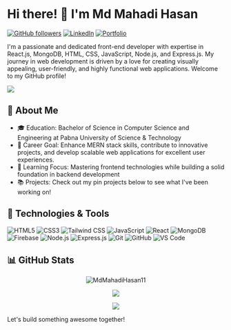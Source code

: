 # Hi there! 👋 I'm Md Mahadi Hasan


[![GitHub followers](https://img.shields.io/github/followers/MdMahadiHasan11?label=Follow&style=social)](https://github.com/MdMahadiHasan11)
[![LinkedIn](https://img.shields.io/badge/LinkedIn-Profile-informational?style=flat&logo=linkedin&logoColor=white&color=0077B5)](https://www.linkedin.com)
[![Portfolio](https://img.shields.io/badge/Portfolio-Visit-informational?style=flat&logo=portfolio&logoColor=white&color=0e76a8)](https://mdmahadihasanportfolio.netlify.app/)


I'm a passionate and dedicated front-end developer with expertise in React.js, MongoDB, HTML, 
CSS, JavaScript, Node.js, and Express.js. My journey in web development is driven by a love for creating visually 
appealing, user-friendly, and highly functional web applications. Welcome to my GitHub profile!

[![](https://i.ibb.co/PtGXvhp/stock-vector-programming-web-banner-best-programming-languages-technology-process-of-software-develo.jpg)](https://i.ibb.co/PtGXvhp/stock-vector-programming-web-banner-best-programming-languages-technology-process-of-software-develo.jpg)

## 🚀 About Me

- 🎓 Education: Bachelor of Science in Computer Science and Engineering at Pabna University of Science & Technology
- 💼 Career Goal: Enhance MERN stack skills, contribute to innovative projects, and develop scalable web applications for excellent user experiences.
- 🌱 Learning Focus: Mastering frontend technologies while building a solid foundation in backend development
- 📚 Projects: Check out my pin projects below to see what I've been working on!
## 🔧 Technologies & Tools

![HTML5](https://img.shields.io/badge/-HTML5-E34F26?style=flat-square&logo=html5&logoColor=white)
![CSS3](https://img.shields.io/badge/-CSS3-1572B6?style=flat-square&logo=css3&logoColor=white)
![Tailwind CSS](https://img.shields.io/badge/-Tailwind%20CSS-38B2AC?style=flat-square&logo=tailwind-css&logoColor=white)
![JavaScript](https://img.shields.io/badge/-JavaScript-F7DF1E?style=flat-square&logo=javascript&logoColor=black)
![React](https://img.shields.io/badge/-React-61DAFB?style=flat-square&logo=react&logoColor=white)
![MongoDB](https://img.shields.io/badge/-MongoDB-47A248?style=flat-square&logo=mongodb&logoColor=white)
![Firebase](https://img.shields.io/badge/-Firebase-FFCA28?style=flat-square&logo=firebase&logoColor=black)
![Node.js](https://img.shields.io/badge/-Node.js-339933?style=flat-square&logo=node.js&logoColor=white)
![Express.js](https://img.shields.io/badge/-Express.js-000000?style=flat-square&logo=express&logoColor=white)
![Git](https://img.shields.io/badge/-Git-F05032?style=flat-square&logo=git&logoColor=white)
![GitHub](https://img.shields.io/badge/-GitHub-181717?style=flat-square&logo=github&logoColor=white)
![VS Code](https://img.shields.io/badge/-VS%20Code-007ACC?style=flat-square&logo=visual-studio-code&logoColor=white)


## 📊 GitHub Stats

<p align="center"><img align="center" src="https://github-readme-streak-stats.herokuapp.com/?user=MdMahadiHasan11&" alt="MdMahadiHasan11" /></p>
<p align="center"><img align="center" src="https://github-readme-stats.vercel.app/api?username=MdMahadiHasan11&show_icons=true&count_private=true&hide=stars" /></p>
<p align="center"><img align="center" src="https://github-readme-stats.vercel.app/api/top-langs/?username=MdMahadiHasan11&layout=compact" /></p>

Let's build something awesome together!





